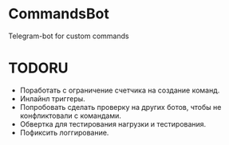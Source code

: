 # CommandsBot
Telegram-bot for custom commands

# TODORU
* Поработать с ограничение счетчика на создание команд.
* Инлайнл триггеры.
* Попробовать сделать проверку на других ботов, чтобы не конфликтовали с командами.
* Обвертка для тестирования нагрузки и тестирования.
* Пофиксить логгирование.

